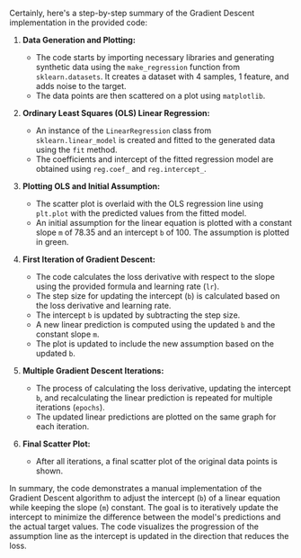 Certainly, here's a step-by-step summary of the Gradient Descent implementation in the provided code:

1. **Data Generation and Plotting:**
   - The code starts by importing necessary libraries and generating synthetic data using the `make_regression` function from `sklearn.datasets`. It creates a dataset with 4 samples, 1 feature, and adds noise to the target.
   - The data points are then scattered on a plot using `matplotlib`.

2. **Ordinary Least Squares (OLS) Linear Regression:**
   - An instance of the `LinearRegression` class from `sklearn.linear_model` is created and fitted to the generated data using the `fit` method.
   - The coefficients and intercept of the fitted regression model are obtained using `reg.coef_` and `reg.intercept_`.

3. **Plotting OLS and Initial Assumption:**
   - The scatter plot is overlaid with the OLS regression line using `plt.plot` with the predicted values from the fitted model.
   - An initial assumption for the linear equation is plotted with a constant slope `m` of 78.35 and an intercept `b` of 100. The assumption is plotted in green.

4. **First Iteration of Gradient Descent:**
   - The code calculates the loss derivative with respect to the slope using the provided formula and learning rate (`lr`).
   - The step size for updating the intercept (`b`) is calculated based on the loss derivative and learning rate.
   - The intercept `b` is updated by subtracting the step size.
   - A new linear prediction is computed using the updated `b` and the constant slope `m`.
   - The plot is updated to include the new assumption based on the updated `b`.

5. **Multiple Gradient Descent Iterations:**
   - The process of calculating the loss derivative, updating the intercept `b`, and recalculating the linear prediction is repeated for multiple iterations (`epochs`).
   - The updated linear predictions are plotted on the same graph for each iteration.

6. **Final Scatter Plot:**
   - After all iterations, a final scatter plot of the original data points is shown.

In summary, the code demonstrates a manual implementation of the Gradient Descent algorithm to adjust the intercept (`b`) of a linear equation while keeping the slope (`m`) constant. The goal is to iteratively update the intercept to minimize the difference between the model's predictions and the actual target values. The code visualizes the progression of the assumption line as the intercept is updated in the direction that reduces the loss.
